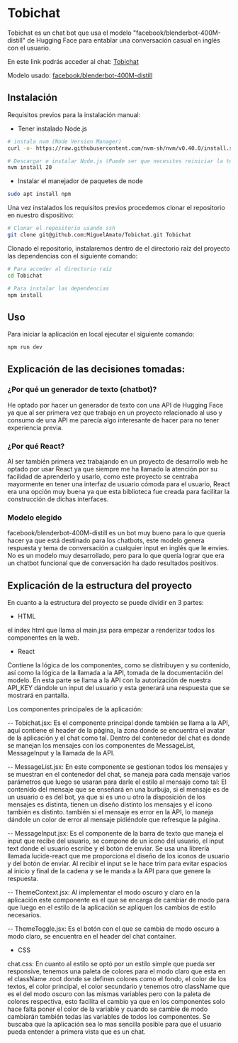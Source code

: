 # Tobichat

Tobichat es un chat bot que usa el modelo "facebook/blenderbot-400M-distill" de Hugging Face para entablar una conversación casual en inglés con el usuario.

En este link podrás acceder al chat: [Tobichat](http://MiguelAmato.github.io/Tobichat)

Modelo usado: [facebook/blenderbot-400M-distill](https://huggingface.co/facebook/blenderbot-400M-distill)

## Instalación

Requisitos previos para la instalación manual:

- Tener instalado Node.js

```bash
# instala nvm (Node Version Manager)
curl -o- https://raw.githubusercontent.com/nvm-sh/nvm/v0.40.0/install.sh | bash

# Descargar e instalar Node.js (Puede ser que necesites reiniciar la terminal)
nvm install 20
```
- Instalar el manejador de paquetes de node

```bash
sudo apt install npm
```

Una vez instalados los requisitos previos procedemos clonar el repositorio en nuestro dispositivo:

```bash
# Clonar el repositorio usando ssh
git clone git@github.com:MiguelAmato/Tobichat.git Tobichat
```

Clonado el repositorio, instalaremos dentro de el directorio raíz del proyecto las dependencias con el siguiente comando:

```bash
# Para acceder al directorio raíz
cd Tobichat

# Para instalar las dependencias
npm install
```

## Uso

Para iniciar la aplicación en local ejecutar el siguiente comando:

```bash
npm run dev
```

## Explicación de las decisiones tomadas:

### ¿Por qué un generador de texto (chatbot)?
He optado por hacer un generador de texto con una API de Hugging Face ya que al ser primera vez que trabajo en un proyecto relacionado al uso y consumo de una API me parecía algo interesante de hacer para no tener experiencia previa.

### ¿Por qué React?
Al ser también primera vez trabajando en un proyecto de desarrollo web he optado por usar React ya que siempre me ha llamado la atención por su facilidad de aprenderlo y usarlo, como este proyecto se centraba mayormente en tener una interfaz de usuario cómoda para el usuario, React era una opción muy buena ya que esta biblioteca fue creada para facilitar la construcción de dichas interfaces.

### Modelo elegido
facebook/blenderbot-400M-distill es un bot muy bueno para lo que quería hacer ya que está destinado para los chatbots, este modelo genera respuesta y tema de conversación a cualquier input en inglés que le envíes. No es un modelo muy desarrollado, pero para lo que quería lograr que era un chatbot funcional que de conversación ha dado resultados positivos.

## Explicación de la estructura del proyecto

En cuanto a la estructura del proyecto se puede dividir en 3 partes:

- HTML

el index html que llama al main.jsx para empezar a renderizar todos los componentes en la web.

- React 

Contiene la lógica de los componentes, como se distribuyen y su contenido, así como la lógica de la llamada a la API, tomada de la documentación del modelo. En esta parte se llama a la API con la autorización de nuestra API_KEY dándole un input del usuario y esta generará una respuesta que se mostrará en pantalla.

Los componentes principales de la aplicación:

-- Tobichat.jsx: Es el componente principal donde también se llama a la API, aquí contiene el header de la página, la zona donde se encuentra el avatar de la aplicación y el chat como tal. Dentro del contenedor del chat es donde se manejan los mensajes con los componentes de MessageList, MessageInput y la llamada de la API.

-- MessageList.jsx: En este componente se gestionan todos los mensajes y se muestran en el contenedor del chat, se maneja para cada mensaje varios parámetros que luego se usaran para darle el estilo al mensaje como tal: El contenido del mensaje que se enseñará en una burbuja, si el mensaje es de un usuario o es del bot, ya que si es uno u otro la disposición de los mensajes es distinta, tienen un diseño distinto los mensajes y el icono también es distinto. también si el mensaje es error en la API, lo maneja dándole un color de error al mensaje pidiéndole que refresque la página.

-- MessageInput.jsx: Es el componente de la barra de texto que maneja el input que recibe del usuario, se compone de un icono del usuario, el input text donde el usuario escribe y el botón de enviar. Se usa una librería llamada lucide-react que me proporciona el diseño de los iconos de usuario y del botón de enviar. Al recibir el input se le hace trim para evitar espacios al inicio y final de la cadena y se le manda a la API para que genere la respuesta.

-- ThemeContext.jsx: Al implementar el modo oscuro y claro en la aplicación este componente es el que se encarga de cambiar de modo para que luego en el estilo de la aplicación se apliquen los cambios de estilo necesarios.

-- ThemeToggle.jsx: Es el botón con el que se cambia de modo oscuro a modo claro, se encuentra en el header del chat container.

- CSS

chat.css: En cuanto al estilo se optó por un estilo simple que pueda ser responsive, tenemos una paleta de colores para el modo claro que esta en el className .root donde se definen colores como el fondo, el color de los textos, el color principal, el color secundario y tenemos otro className que es el del modo oscuro con las mismas variables pero con la paleta de colores respectiva, esto facilita el cambio ya que en los componentes solo hace falta poner el color de la variable y cuando se cambie de modo cambiarán también todas las variables de todos los componentes. Se buscaba que la aplicación sea lo mas sencilla posible para que el usuario pueda entender a primera vista que es un chat.